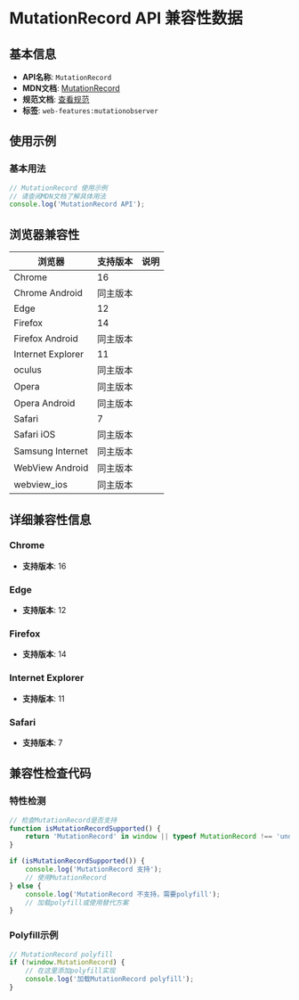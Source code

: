 # MutationRecord API 兼容性数据

## 基本信息

- **API名称**: `MutationRecord`
- **MDN文档**: [MutationRecord](https://developer.mozilla.org/docs/Web/API/MutationRecord)
- **规范文档**: [查看规范](https://dom.spec.whatwg.org/#interface-mutationrecord)
- **标签**: `web-features:mutationobserver`

## 使用示例

### 基本用法

```javascript
// MutationRecord 使用示例
// 请查阅MDN文档了解具体用法
console.log('MutationRecord API');
```

## 浏览器兼容性

| 浏览器 | 支持版本 | 说明 |
|--------|----------|------|
| Chrome | 16 |  |
| Chrome Android | 同主版本 |  |
| Edge | 12 |  |
| Firefox | 14 |  |
| Firefox Android | 同主版本 |  |
| Internet Explorer | 11 |  |
| oculus | 同主版本 |  |
| Opera | 同主版本 |  |
| Opera Android | 同主版本 |  |
| Safari | 7 |  |
| Safari iOS | 同主版本 |  |
| Samsung Internet | 同主版本 |  |
| WebView Android | 同主版本 |  |
| webview_ios | 同主版本 |  |

## 详细兼容性信息

### Chrome

- **支持版本**: 16

### Edge

- **支持版本**: 12

### Firefox

- **支持版本**: 14

### Internet Explorer

- **支持版本**: 11

### Safari

- **支持版本**: 7

## 兼容性检查代码

### 特性检测

```javascript
// 检查MutationRecord是否支持
function isMutationRecordSupported() {
    return 'MutationRecord' in window || typeof MutationRecord !== 'undefined';
}

if (isMutationRecordSupported()) {
    console.log('MutationRecord 支持');
    // 使用MutationRecord
} else {
    console.log('MutationRecord 不支持，需要polyfill');
    // 加载polyfill或使用替代方案
}
```

### Polyfill示例

```javascript
// MutationRecord polyfill
if (!window.MutationRecord) {
    // 在这里添加polyfill实现
    console.log('加载MutationRecord polyfill');
}
```

